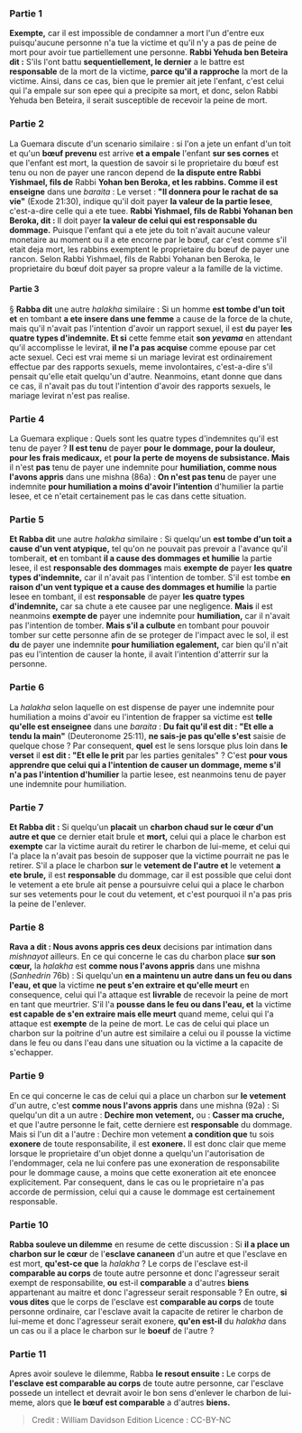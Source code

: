 
### Partie 1
<b>Exempte,</b> car il est impossible de condamner a mort l'un d'entre eux puisqu'aucune personne n'a tue la victime et qu'il n'y a pas de peine de mort pour avoir tue partiellement une personne. <b>Rabbi Yehuda ben Beteira dit :</b> S'ils l'ont battu <b>sequentiellement, le dernier</b> a le battre est <b>responsable</b> de la mort de la victime, <b>parce qu'il a rapproche</b> la mort de la victime. </b> Ainsi, dans ce cas, bien que le premier ait jete l'enfant, c'est celui qui l'a empale sur son epee qui a precipite sa mort, et donc, selon Rabbi Yehuda ben Beteira, il serait susceptible de recevoir la peine de mort.

### Partie 2
La Guemara discute d'un scenario similaire : si l'on a jete un enfant d'un toit et qu'un <b>bœuf prevenu</b> est arrive <b>et a empale</b> l'enfant <b>sur ses cornes</b> et que l'enfant est mort, la question de savoir si le proprietaire du bœuf est tenu ou non de payer une rancon depend de <b>la dispute entre Rabbi Yishmael, fils de</b> Rabbi <b>Yohan ben Beroka, et les rabbins. Comme il est enseigne</b> dans une <i>baraita</i> : Le verset : <b>"Il donnera pour le rachat de sa vie"</b> (Exode 21:30), indique qu'il doit payer <b>la valeur de la partie lesee</b>, c'est-a-dire celle qui a ete tuee. <b>Rabbi Yishmael, fils de Rabbi Yohanan ben Beroka, dit :</b> Il doit payer <b>la valeur de celui qui est responsable du dommage.</b> Puisque l'enfant qui a ete jete du toit n'avait aucune valeur monetaire au moment ou il a ete encorne par le bœuf, car c'est comme s'il etait deja mort, les rabbins exemptent le proprietaire du bœuf de payer une rancon. Selon Rabbi Yishmael, fils de Rabbi Yohanan ben Beroka, le proprietaire du bœuf doit payer sa propre valeur a la famille de la victime.

#### Partie 3
§ <b>Rabba dit</b> une autre <i>halakha</i> similaire : Si un homme <b>est tombe d'un toit et</b> en tombant <b>a ete insere dans une femme</b> a cause de la force de la chute, mais qu'il n'avait pas l'intention d'avoir un rapport sexuel, il est <b>du</b> payer <b>les quatre types d'indemnite. Et si</b> cette femme etait <b>son <i>yevama</i></b> en attendant qu'il accomplisse le levirat, <b>il ne l'a pas acquise</b> comme epouse par cet acte sexuel. Ceci est vrai meme si un mariage levirat est ordinairement effectue par des rapports sexuels, meme involontaires, c'est-a-dire s'il pensait qu'elle etait quelqu'un d'autre. Neanmoins, etant donne que dans ce cas, il n'avait pas du tout l'intention d'avoir des rapports sexuels, le mariage levirat n'est pas realise.

### Partie 4
La Guemara explique : Quels sont les quatre types d'indemnites qu'il est tenu de payer ? <b>Il est tenu</b> de payer <b>pour le dommage, pour la douleur, pour les frais medicaux,</b> et <b>pour la perte de moyens de subsistance. Mais</b> il n'est <b>pas</b> tenu de payer une indemnite pour <b>humiliation, comme nous l'avons appris</b> dans une mishna (86a) : <b>On n'est pas tenu</b> de payer une indemnite <b>pour humiliation a moins d'avoir l'intention</b> d'humilier la partie lesee, et ce n'etait certainement pas le cas dans cette situation.

### Partie 5
<b>Et Rabba dit</b> une autre <i>halakha</i> similaire : Si quelqu'un <b>est tombe d'un toit a cause d'un vent atypique,</b> tel qu'on ne pouvait pas prevoir a l'avance qu'il tomberait, <b>et</b> en tombant <b>il a cause des dommages et humilie</b> la partie lesee, il est <b>responsable des dommages</b> mais <b>exempte de</b> payer <b>les quatre types d'indemnite,</b> car il n'avait pas l'intention de tomber. S'il est tombe <b>en raison d'un vent typique et a cause des dommages et humilie</b> la partie lesee en tombant, il est <b>responsable</b> de payer <b>les quatre types d'indemnite,</b> car sa chute a ete causee par une negligence. <b>Mais</b> il est neanmoins <b>exempte de</b> payer une indemnite pour <b>humiliation,</b> car il n'avait pas l'intention de tomber. <b>Mais s'il a culbute</b> en tombant pour pouvoir tomber sur cette personne afin de se proteger de l'impact avec le sol, il est <b>du</b> de payer une indemnite <b>pour humiliation egalement,</b> car bien qu'il n'ait pas eu l'intention de causer la honte, il avait l'intention d'atterrir sur la personne.

### Partie 6
La <i>halakha</i> selon laquelle on est dispense de payer une indemnite pour humiliation a moins d'avoir eu l'intention de frapper sa victime est <b>telle qu'elle est enseignee</b> dans une <i>baraita</i> : <b>Du fait qu'il est dit : "Et elle a tendu la main"</b> (Deuteronome 25:11), <b>ne sais-je pas qu'elle s'est</b> saisie de quelque chose ? Par consequent, <b>quel</b> est le sens lorsque plus loin dans <b>le verset</b> il <b>est dit : "Et elle le prit</b> par les parties genitales" ? C'est <b>pour vous apprendre que celui qui a l'intention de causer un dommage, meme s'il n'a pas l'intention d'humilier</b> la partie lesee, est neanmoins tenu de payer une indemnite pour humiliation.

### Partie 7
<b>Et Rabba dit :</b> Si quelqu'un <b>placait</b> un <b>charbon chaud sur le cœur d'un autre et que</b> ce dernier etait brule et <b>mort,</b> celui qui a place le charbon est <b>exempte</b> car la victime aurait du retirer le charbon de lui-meme, et celui qui l'a place la n'avait pas besoin de supposer que la victime pourrait ne pas le retirer. S'il a place le charbon <b>sur</b> le <b>vetement de l'autre et</b> le vetement <b>a ete brule,</b> il est <b>responsable</b> du dommage, car il est possible que celui dont le vetement a ete brule ait pense a poursuivre celui qui a place le charbon sur ses vetements pour le cout du vetement, et c'est pourquoi il n'a pas pris la peine de l'enlever.

### Partie 8
<b>Rava a dit : Nous avons appris ces deux</b> decisions par intimation dans <i>mishnayot</i> ailleurs. En ce qui concerne le cas du charbon place <b>sur son cœur,</b> la <i>halakha</i> est <b>comme nous l'avons appris</b> dans une mishna (<i>Sanhedrin</i> 76b) : Si quelqu'un <b>en a maintenu un autre dans un feu ou dans l'eau, et que</b> la victime <b>ne peut s'en extraire et qu'elle meurt</b> en consequence, celui qui l'a attaque est <b>livrable</b> de recevoir la peine de mort en tant que meurtrier. S'il l'a <b>pousse dans le feu ou dans l'eau, et</b> la victime <b>est capable de s'en extraire mais elle meurt</b> quand meme, celui qui l'a attaque est <b>exempte</b> de la peine de mort. Le cas de celui qui place un charbon sur la poitrine d'un autre est similaire a celui ou il pousse la victime dans le feu ou dans l'eau dans une situation ou la victime a la capacite de s'echapper.

### Partie 9
En ce qui concerne le cas de celui qui a place un charbon sur <b>le vetement</b> d'un autre, c'est <b>comme nous l'avons appris</b> dans une mishna (92a) : Si quelqu'un dit a un autre : <b>Dechire mon vetement,</b> ou : <b>Casser ma cruche,</b> et que l'autre personne le fait, cette derniere est <b>responsable</b> du dommage. Mais si l'un dit a l'autre : Dechire mon vetement <b>a condition que</b> tu sois <b>exonere</b> de toute responsabilite, il est <b>exonere.</b> Il est donc clair que meme lorsque le proprietaire d'un objet donne a quelqu'un l'autorisation de l'endommager, cela ne lui confere pas une exoneration de responsabilite pour le dommage cause, a moins que cette exoneration ait ete enoncee explicitement. Par consequent, dans le cas ou le proprietaire n'a pas accorde de permission, celui qui a cause le dommage est certainement responsable.

### Partie 10
<b>Rabba souleve un dilemme</b> en resume de cette discussion : Si <b>il a place un charbon sur le cœur</b> de l'<b>esclave cananeen</b> d'un autre et que l'esclave en est mort, <b>qu'est-ce que</b> la <i>halakha</i> ? Le corps de l'esclave est-il <b>comparable au corps</b> de toute autre personne et donc l'agresseur serait exempt de responsabilite, <b>ou</b> est-il <b>comparable</b> a d'autres <b>biens</b> appartenant au maitre et donc l'agresseur serait responsable ? En outre, <b>si vous dites</b> que le corps de l'esclave est <b>comparable au corps</b> de toute personne ordinaire, car l'esclave avait la capacite de retirer le charbon de lui-meme et donc l'agresseur serait exonere, <b>qu'en est-il</b> du <i>halakha</i> dans un cas ou il a place le charbon sur le <b>boeuf</b> de l'autre ?

### Partie 11
Apres avoir souleve le dilemme, Rabba <b>le resout ensuite :</b> Le corps de <b>l'esclave est comparable au corps</b> de toute autre personne, car l'esclave possede un intellect et devrait avoir le bon sens d'enlever le charbon de lui-meme, alors que <b>le bœuf est comparable</b> a d'autres <b>biens.</b>

>Credit : William Davidson Edition
>Licence : CC-BY-NC